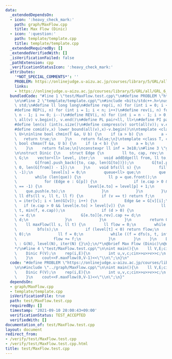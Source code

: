 ```yaml
---
data:
  _extendedDependsOn:
  - icon: ':heavy_check_mark:'
    path: graph/MaxFlow.cpp
    title: Max Flow (Dinic)
  - icon: ':question:'
    path: template/template.cpp
    title: template/template.cpp
  _extendedRequiredBy: []
  _extendedVerifiedWith: []
  _isVerificationFailed: false
  _pathExtension: cpp
  _verificationStatusIcon: ':heavy_check_mark:'
  attributes:
    '*NOT_SPECIAL_COMMENTS*': ''
    PROBLEM: https://onlinejudge.u-aizu.ac.jp/courses/library/5/GRL/all/GRL_6_A
    links:
    - https://onlinejudge.u-aizu.ac.jp/courses/library/5/GRL/all/GRL_6_A
  bundledCode: "#line 1 \"test/MaxFlow.test.cpp\"\n#define PROBLEM \"https://onlinejudge.u-aizu.ac.jp/courses/library/5/GRL/all/GRL_6_A\"\
    \n\n#line 2 \"template/template.cpp\"\n#include <bits/stdc++.h>\nusing namespace\
    \ std;\n#define ll long long\n#define rep(i, n) for (int i = 0; i < n; i++)\n\
    #define REP(i, n) for (int i = 1; i < n; i++)\n#define rev(i, n) for (int i =\
    \ n - 1; i >= 0; i--)\n#define REV(i, n) for (int i = n - 1; i > 0; i--)\n#define\
    \ all(v) v.begin(), v.end()\n#define PL pair<ll, ll>\n#define PI pair<int,int>\n\
    #define len(s) (int)s.size()\n#define compress(v) sort(all(v)); v.erase(unique(all(v)),v.end());\n\
    #define comid(v,x) lower_bound(all(v),x)-v.begin()\n\ntemplate <class T, class\
    \ U>\ninline bool chmin(T &a, U b) {\n    if (a > b) {\n        a = b;\n     \
    \   return true;\n    }\n    return false;\n}\ntemplate <class T, class U>\ninline\
    \ bool chmax(T &a, U b) {\n    if (a < b) {\n        a = b;\n        return true;\n\
    \    }\n    return false;\n}\nconstexpr ll inf = 3e18;\n#line 3 \"graph/MaxFlow.cpp\"\
    \n\nstruct Dinic {\n    struct Edge {\n        ll to, cap, rev;\n    };\n    vector<vector<Edge>>\
    \ G;\n    vector<ll> level, iter;\n    void addEdge(ll from, ll to, ll cap) {\n\
    \        G[from].push_back({to, cap, len(G[to])});\n        G[to].push_back({from,\
    \ 0, len(G[from]) - 1});\n    }\n    void bfs(ll s) {\n        fill(all(level),\
    \ -1);\n        level[s] = 0;\n        queue<ll> que;\n        que.push(s);\n\
    \        while (len(que)) {\n            ll p = que.front();\n            que.pop();\n\
    \            for (Edge e : G[p]) {\n                if (e.cap > 0 && level[e.to]\
    \ == -1) {\n                    level[e.to] = level[p] + 1;\n                \
    \    que.push(e.to);\n                }\n            }\n        }\n    }\n   \
    \ ll dfs(ll v, ll t, ll f) {\n        if (v == t) return f;\n        for (ll &i\
    \ = iter[v]; i < len(G[v]); i++) {\n            Edge &e = G[v][i];\n         \
    \   if (e.cap > 0 && level[e.to] > level[v]) {\n                ll d = dfs(e.to,\
    \ t, min(f, e.cap));\n                if (d > 0) {\n                    e.cap\
    \ -= d;\n                    G[e.to][e.rev].cap += d;\n                    return\
    \ d;\n                }\n            }\n        }\n        return 0;\n    }\n\
    \    ll maxFlow(ll s, ll t) {\n        ll flow = 0;\n        while (1) {\n   \
    \         bfs(s);\n            if (level[t] < 0) return flow;\n            fill(all(iter),\
    \ 0);\n            ll f = 0;\n            while ((f = dfs(s, t, inf)) > 0) {\n\
    \                flow += f;\n            }\n        }\n    }\n    Dinic(ll N)\
    \ : G(N), level(N), iter(N) {}\n};\n/*\n@brief Max Flow (Dinic)\n@docs docs/MaxFlow.md\n\
    */\n#line 4 \"test/MaxFlow.test.cpp\"\n\nint main(){\n    ll V,E;cin>>V>>E;\n\
    \    Dinic F(V);\n    rep(i,E){\n        int u,v,c;cin>>u>>v>>c;\n        F.addEdge(u,v,c);\n\
    \    }\n    cout<<F.maxFlow(0,V-1)<<\"\\n\";\n}\n"
  code: "#define PROBLEM \"https://onlinejudge.u-aizu.ac.jp/courses/library/5/GRL/all/GRL_6_A\"\
    \n\n#include \"../graph/MaxFlow.cpp\"\n\nint main(){\n    ll V,E;cin>>V>>E;\n\
    \    Dinic F(V);\n    rep(i,E){\n        int u,v,c;cin>>u>>v>>c;\n        F.addEdge(u,v,c);\n\
    \    }\n    cout<<F.maxFlow(0,V-1)<<\"\\n\";\n}"
  dependsOn:
  - graph/MaxFlow.cpp
  - template/template.cpp
  isVerificationFile: true
  path: test/MaxFlow.test.cpp
  requiredBy: []
  timestamp: '2021-09-10 20:00:43+09:00'
  verificationStatus: TEST_ACCEPTED
  verifiedWith: []
documentation_of: test/MaxFlow.test.cpp
layout: document
redirect_from:
- /verify/test/MaxFlow.test.cpp
- /verify/test/MaxFlow.test.cpp.html
title: test/MaxFlow.test.cpp
---
```


